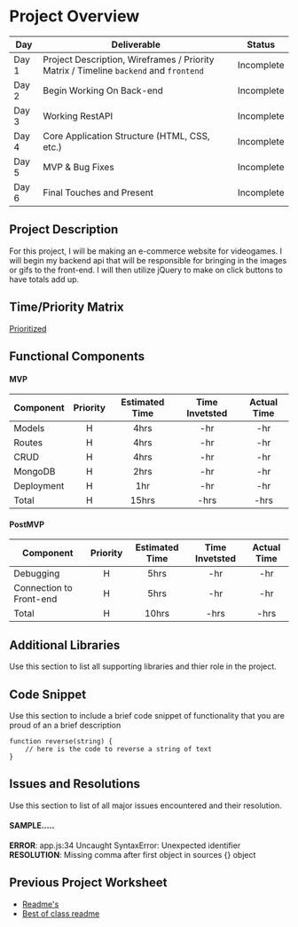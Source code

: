 # Project Overview

|  Day | Deliverable | Status
|---|---| ---|
|Day 1| Project Description, Wireframes / Priority Matrix / Timeline `backend` and `frontend`| Incomplete
|Day 2| Begin Working On Back-end | Incomplete
|Day 3| Working RestAPI | Incomplete
|Day 4| Core Application Structure (HTML, CSS, etc.) | Incomplete
|Day 5| MVP & Bug Fixes | Incomplete
|Day 6| Final Touches and Present | Incomplete

## Project Description

For this project, I will be making an e-commerce website for videogames. I will begin my backend api that will be responsible for bringing in the images or gifs to the front-end. I will then utilize jQuery to make on click buttons to have totals add up. 

## Time/Priority Matrix 
[Prioritized](https://res.cloudinary.com/stephaniev/image/upload/v1596221373/BACKEND_-_Time_Priority_Matrix_tvbp0q.png) 

## Functional Components

#### MVP
| Component | Priority | Estimated Time | Time Invetsted | Actual Time |
| --- | :---: |  :---: | :---: | :---: |
| Models | H | 4hrs | -hr | -hr|
| Routes | H | 4hrs | -hr | -hr|
| CRUD | H | 4hrs | -hr | -hr|
| MongoDB | H | 2hrs | -hr | -hr|
| Deployment | H | 1hr | -hr | -hr|
| Total | H | 15hrs| -hrs | -hrs |

#### PostMVP
| Component | Priority | Estimated Time | Time Invetsted | Actual Time |
| --- | :---: |  :---: | :---: | :---: |
| Debugging | H | 5hrs | -hr | -hr|
| Connection to Front-end | H | 5hrs | -hr | -hr|
| Total | H | 10hrs| -hrs | -hrs |

## Additional Libraries
 Use this section to list all supporting libraries and thier role in the project. 

## Code Snippet

Use this section to include a brief code snippet of functionality that you are proud of an a brief description  

```
function reverse(string) {
	// here is the code to reverse a string of text
}
```

## Issues and Resolutions
 Use this section to list of all major issues encountered and their resolution.

#### SAMPLE.....
**ERROR**: app.js:34 Uncaught SyntaxError: Unexpected identifier                                
**RESOLUTION**: Missing comma after first object in sources {} object

## Previous Project Worksheet
 - [Readme's](https://github.com/jkeohan/fewd-class-repo/tree/master/final-project-worksheet/project-worksheet-examples)
 - [Best of class readme](https://github.com/jkeohan/fewd-class-repo/blob/master/final-project-worksheet/project-worksheet-examples/portfolio-gracie.md)
